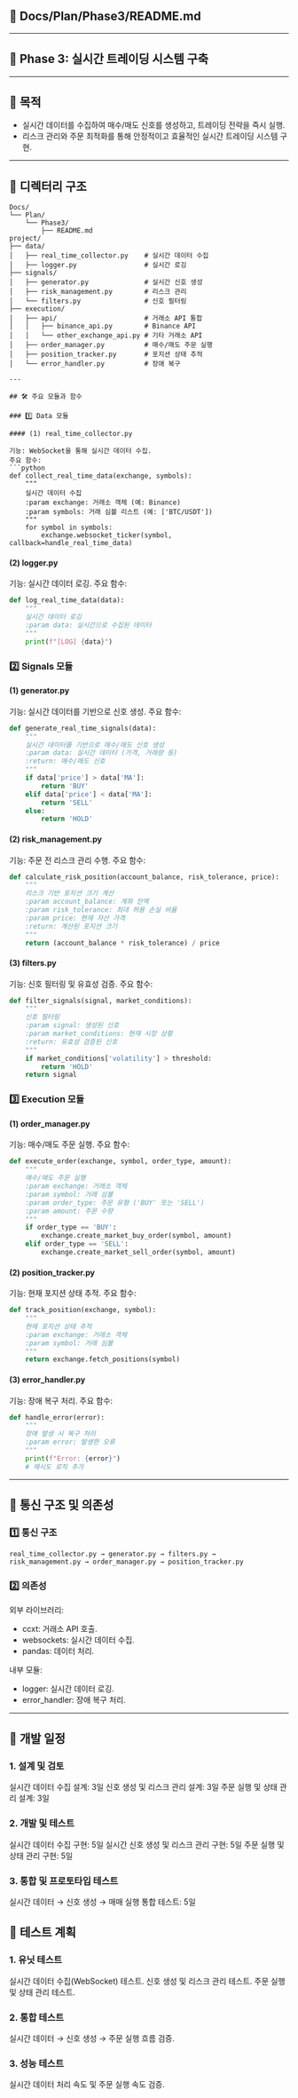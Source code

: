 ## 📁 Docs/Plan/Phase3/README.md

---

## 📌 Phase 3: 실시간 트레이딩 시스템 구축

---

## 📌 목적
- 실시간 데이터를 수집하여 매수/매도 신호를 생성하고, 트레이딩 전략을 즉시 실행.
- 리스크 관리와 주문 최적화를 통해 안정적이고 효율적인 실시간 트레이딩 시스템 구현.

---

## 📂 디렉터리 구조

```
Docs/
└── Plan/
    └── Phase3/
        ├── README.md
project/
├── data/
│   ├── real_time_collector.py    # 실시간 데이터 수집
│   ├── logger.py                 # 실시간 로깅
├── signals/
│   ├── generator.py              # 실시간 신호 생성
│   ├── risk_management.py        # 리스크 관리
│   └── filters.py                # 신호 필터링
├── execution/
│   ├── api/                      # 거래소 API 통합
│   │   ├── binance_api.py        # Binance API
│   │   └── other_exchange_api.py # 기타 거래소 API
│   ├── order_manager.py          # 매수/매도 주문 실행
│   ├── position_tracker.py       # 포지션 상태 추적
│   └── error_handler.py          # 장애 복구

---

## 🛠️ 주요 모듈과 함수

### 1️⃣ Data 모듈

#### (1) real_time_collector.py

기능: WebSocket을 통해 실시간 데이터 수집.
주요 함수:
```python
def collect_real_time_data(exchange, symbols):
    """
    실시간 데이터 수집
    :param exchange: 거래소 객체 (예: Binance)
    :param symbols: 거래 심볼 리스트 (예: ['BTC/USDT'])
    """
    for symbol in symbols:
        exchange.websocket_ticker(symbol, callback=handle_real_time_data)
```

#### (2) logger.py

기능: 실시간 데이터 로깅.
주요 함수:
```python
def log_real_time_data(data):
    """
    실시간 데이터 로깅
    :param data: 실시간으로 수집된 데이터
    """
    print(f"[LOG] {data}")
```

### 2️⃣ Signals 모듈

#### (1) generator.py

기능: 실시간 데이터를 기반으로 신호 생성.
주요 함수:
```python
def generate_real_time_signals(data):
    """
    실시간 데이터를 기반으로 매수/매도 신호 생성
    :param data: 실시간 데이터 (가격, 거래량 등)
    :return: 매수/매도 신호
    """
    if data['price'] > data['MA']:
        return 'BUY'
    elif data['price'] < data['MA']:
        return 'SELL'
    else:
        return 'HOLD'
```

#### (2) risk_management.py

기능: 주문 전 리스크 관리 수행.
주요 함수:
```python
def calculate_risk_position(account_balance, risk_tolerance, price):
    """
    리스크 기반 포지션 크기 계산
    :param account_balance: 계좌 잔액
    :param risk_tolerance: 최대 허용 손실 비율
    :param price: 현재 자산 가격
    :return: 계산된 포지션 크기
    """
    return (account_balance * risk_tolerance) / price
```

#### (3) filters.py

기능: 신호 필터링 및 유효성 검증.
주요 함수:
```python
def filter_signals(signal, market_conditions):
    """
    신호 필터링
    :param signal: 생성된 신호
    :param market_conditions: 현재 시장 상황
    :return: 유효성 검증된 신호
    """
    if market_conditions['volatility'] > threshold:
        return 'HOLD'
    return signal
```

### 3️⃣ Execution 모듈

#### (1) order_manager.py

기능: 매수/매도 주문 실행.
주요 함수:
```python
def execute_order(exchange, symbol, order_type, amount):
    """
    매수/매도 주문 실행
    :param exchange: 거래소 객체
    :param symbol: 거래 심볼
    :param order_type: 주문 유형 ('BUY' 또는 'SELL')
    :param amount: 주문 수량
    """
    if order_type == 'BUY':
        exchange.create_market_buy_order(symbol, amount)
    elif order_type == 'SELL':
        exchange.create_market_sell_order(symbol, amount)
```

#### (2) position_tracker.py

기능: 현재 포지션 상태 추적.
주요 함수:
```python
def track_position(exchange, symbol):
    """
    현재 포지션 상태 추적
    :param exchange: 거래소 객체
    :param symbol: 거래 심볼
    """
    return exchange.fetch_positions(symbol)
```

#### (3) error_handler.py

기능: 장애 복구 처리.
주요 함수:
```python
def handle_error(error):
    """
    장애 발생 시 복구 처리
    :param error: 발생한 오류
    """
    print(f"Error: {error}")
    # 재시도 로직 추가
```

---

## 🔗 통신 구조 및 의존성

### 1️⃣ 통신 구조

```
real_time_collector.py → generator.py → filters.py → risk_management.py → order_manager.py → position_tracker.py
```

### 2️⃣ 의존성

외부 라이브러리:
- ccxt: 거래소 API 호출.
- websockets: 실시간 데이터 수집.
- pandas: 데이터 처리.

내부 모듈:
- logger: 실시간 데이터 로깅.
- error_handler: 장애 복구 처리.

---

## 📅 개발 일정

### 1. 설계 및 검토
실시간 데이터 수집 설계: 3일
신호 생성 및 리스크 관리 설계: 3일
주문 실행 및 상태 관리 설계: 3일

### 2. 개발 및 테스트
실시간 데이터 수집 구현: 5일
실시간 신호 생성 및 리스크 관리 구현: 5일
주문 실행 및 상태 관리 구현: 5일

### 3. 통합 및 프로토타입 테스트
실시간 데이터 → 신호 생성 → 매매 실행 통합 테스트: 5일

## 📑 테스트 계획

### 1. 유닛 테스트
실시간 데이터 수집(WebSocket) 테스트.
신호 생성 및 리스크 관리 테스트.
주문 실행 및 상태 관리 테스트.

### 2. 통합 테스트
실시간 데이터 → 신호 생성 → 주문 실행 흐름 검증.

### 3. 성능 테스트
실시간 데이터 처리 속도 및 주문 실행 속도 검증.






